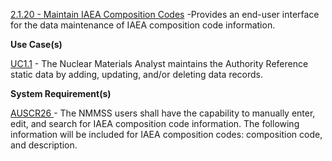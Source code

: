 <a href="https://dev.azure.com/Link-Technologies/NMMSS%20Requirements/_workitems/edit/108/" target="_blank">2.1.20 - Maintain IAEA Composition Codes</a> -Provides an end-user interface for the data maintenance of IAEA composition code information.

**Use Case(s)**

<a href="https://dev.azure.com/Link-Technologies/NMMSS%20Requirements/_workitems/edit/10/" target="_blank">UC1.1</a> - The Nuclear Materials Analyst maintains the Authority Reference static data by adding, updating, and/or deleting data records.

**System Requirement(s)**

<a href="https://dev.azure.com/Link-Technologies/NMMSS%20Requirements/_workitems/edit/353/" target="_blank"> AUSCR26 </a> - The NMMSS users shall have the capability to manually enter, edit, and search for IAEA composition code information. The following information will be included for IAEA composition codes: composition code, and description.
